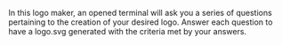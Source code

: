 In this logo maker, an opened terminal will ask you a series of questions pertaining to the creation of your desired logo. Answer each question to have a logo.svg generated with the criteria met by your answers.
